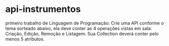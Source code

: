 # api-instrumentos
primeiro trabalho de Linguagem de Programação: Crie uma API conforme o tema sorteado abaixo, ela deve conter as 4 operações vistas em sala: Criação, Edição, Remoção e Listagem. Sua Collection deverá conter pelo menos 5 atributos.
